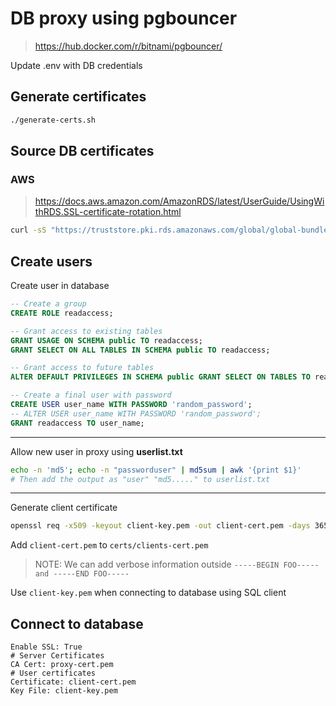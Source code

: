 # DB proxy using pgbouncer
> https://hub.docker.com/r/bitnami/pgbouncer/

Update .env with DB credentials

## Generate certificates
```bash
./generate-certs.sh
```

## Source DB certificates
### AWS
> https://docs.aws.amazon.com/AmazonRDS/latest/UserGuide/UsingWithRDS.SSL-certificate-rotation.html

```bash
curl -sS "https://truststore.pki.rds.amazonaws.com/global/global-bundle.pem" > certs/source-cert.pem
```

## Create users

Create user in database

```sql
-- Create a group
CREATE ROLE readaccess;

-- Grant access to existing tables
GRANT USAGE ON SCHEMA public TO readaccess;
GRANT SELECT ON ALL TABLES IN SCHEMA public TO readaccess;

-- Grant access to future tables
ALTER DEFAULT PRIVILEGES IN SCHEMA public GRANT SELECT ON TABLES TO readaccess;

-- Create a final user with password
CREATE USER user_name WITH PASSWORD 'random_password';
-- ALTER USER user_name WITH PASSWORD 'random_password';
GRANT readaccess TO user_name;
```

---

Allow new user in proxy using **userlist.txt**
```bash
echo -n 'md5'; echo -n "passworduser" | md5sum | awk '{print $1}'
# Then add the output as "user" "md5....." to userlist.txt
```

---

Generate client certificate
```bash
openssl req -x509 -keyout client-key.pem -out client-cert.pem -days 365 -nodes -subj '/CN=localhost'
```

Add `client-cert.pem` to `certs/clients-cert.pem`
> NOTE: We can add verbose information outside `-----BEGIN FOO----- and -----END FOO-----`

Use `client-key.pem` when connecting to database using SQL client


## Connect to database

```config
Enable SSL: True
# Server Certificates
CA Cert: proxy-cert.pem
# User certificates
Certificate: client-cert.pem
Key File: client-key.pem
```
